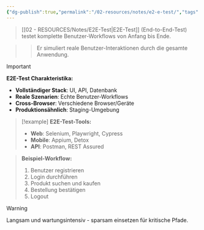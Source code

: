```yaml
---
{"dg-publish":true,"permalink":"/02-resources/notes/e2-e-test/","tags":["testing/end-to-end","qualitaetssicherung/workflow","AP2025/neu"],"noteIcon":"","updated":"2025-09-16T23:41:26.743+02:00"}
---
```



>[[02 - RESOURCES/Notes/E2E-Test\|E2E-Test]] (End-to-End-Test) testet komplette Benutzer-Workflows von Anfang bis Ende.

>>Er simuliert reale Benutzer-Interaktionen durch die gesamte Anwendung.

>[!important] 
>**E2E-Test Charakteristika:**
>- **Vollständiger Stack**: UI, API, Datenbank
>- **Reale Szenarien**: Echte Benutzer-Workflows
>- **Cross-Browser**: Verschiedene Browser/Geräte
>- **Produktionsähnlich**: Staging-Umgebung

>[!example] 
>**E2E-Test-Tools:**
>- **Web**: Selenium, Playwright, Cypress
>- **Mobile**: Appium, Detox
>- **API**: Postman, REST Assured

>**Beispiel-Workflow:**
>1. Benutzer registrieren
>2. Login durchführen
>3. Produkt suchen und kaufen
>4. Bestellung bestätigen
>5. Logout

>[!warning] 
>Langsam und wartungsintensiv - sparsam einsetzen für kritische Pfade.